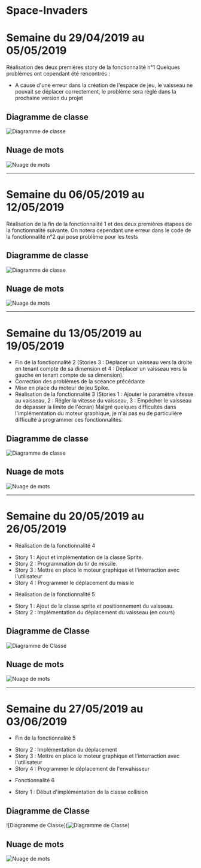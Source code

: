 # Space-Invaders
# Semaine du 29/04/2019 au 05/05/2019

Réalisation des deux premières story de la fonctionnalité n°1
Quelques problèmes ont cependant été rencontrés :
 - A cause d'une erreur dans la création de l'espace de jeu, le vaisseau ne pouvait se déplacer correctement, le problème sera réglé dans la prochaine version du projet

## Diagramme de classe
![Diagramme de classe](https://user-images.githubusercontent.com/49199936/57296368-2a316e80-70cd-11e9-873c-e0501af9c9be.png)

## Nuage de mots
![Nuage de mots](https://user-images.githubusercontent.com/49199936/57296457-58af4980-70cd-11e9-9983-39a596b5c53f.png)

---

# Semaine du 06/05/2019 au 12/05/2019

Réalisation de la fin de la fonctionnalité 1 et des deux premières étapees de la fonctionnalité suivante. On notera cependant une erreur dans le code de la fonctionnalité n°2 qui pose problème pour les tests

## Diagramme de classe
![Diagramme de classe](https://user-images.githubusercontent.com/49199936/57770921-b0733380-7711-11e9-9942-b4208f7e9b28.png)

## Nuage de mots
![Nuage de mots](https://user-images.githubusercontent.com/49199936/57770951-bf59e600-7711-11e9-8f01-d19bb8cbb857.png)

---

# Semaine du 13/05/2019 au 19/05/2019

- Fin de la fonctionnalité 2 (Stories 3 : Déplacer un vaisseau vers la droite en tenant compte de sa dimension et 4 : Déplacer un vaisseau vers la gauche en tenant compte de sa dimension).
- Correction des problèmes de la scéance précédante
- Mise en place du moteur de jeu Spike.
- Réalisation de la fonctionnalité 3 (Stories 1 : Ajouter le paramètre vitesse au vaisseau, 2 : Régler la vitesse du vaisseau, 3 : Empécher le vaisseau de dépasser la limite de l'écran)
Malgré quelques difficultés dans l'implémentation du moteur graphique, je n'ai pas eu de particulière difficulté à programmer ces fonctionnalités.

## Diagramme de classe
![Diagramme de classe](https://user-images.githubusercontent.com/49199936/58098886-c170e880-7bda-11e9-8b52-f5b5e1beea48.png)

## Nuage de mots
![Nuage de mots](https://user-images.githubusercontent.com/49199936/58098952-e2393e00-7bda-11e9-8beb-e14731875f12.png)

---

# Semaine du 20/05/2019 au 26/05/2019

* Réalisation de la fonctionnalité 4
 - Story 1 : Ajout et implémentation de la classe Sprite.
 - Story 2 : Programmation du tir de missile.
 - Story 3 : Mettre en place le moteur graphique et l'interraction avec l'utilisateur
 - Story 4 : Programmer le déplacement du missile
* Réalisation de la fonctionnalité 5
 - Story 1 : Ajout de la classe sprite et positionnement du vaisseau.
 - Story 2 : Implémentation du déplacement du vaisseau (en cours)
 
 ## Diagramme de Classe
 ![Diagramme de Classe](https://user-images.githubusercontent.com/49199936/58416788-05ed0000-8083-11e9-8bb0-1f19ff68c08f.png)
 
 ## Nuage de mots
 ![Nuage de mots](https://user-images.githubusercontent.com/49199936/58416827-2ae17300-8083-11e9-8c75-5dd6cd3b6bdb.png)
 
 ---
 
 # Semaine du 27/05/2019 au 03/06/2019
 
 * Fin de la fonctionnalité 5
  - Story 2 : Implémentation du déplacement
  - Story 3 : Mettre en place le moteur graphique et l'interraction avec l'utilisateur
  - Story 4 : Programmer le déplacement de l'envahisseur
 * Fonctionnalité 6
  - Story 1 : Début d'implémentation de la classe collision
  
 ## Diagramme de Classe
 ![Diagramme de Classe](![Diagramme de Classe](https://user-images.githubusercontent.com/49199936/58416788-05ed0000-8083-11e9-8bb0-1f19ff68c08f.png))
 
 ## Nuage de mots
 ![Nuage de mots](https://user-images.githubusercontent.com/49199936/58979509-81ab2300-87ce-11e9-93ea-d62148ccfe47.png)  
